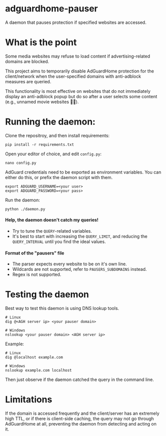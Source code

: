 # adguardhome-pauser
A daemon that pauses protection if specified websites are accessed.

# What is the point
Some media websites may refuse to load content if advertising-related domains are blocked.

This project aims to temporarily disable AdGuardHome protection for the client/network
when the user-specified domains with anti-adblock measures are queried.

This functionality is most effective on websites that do not immediately display an anti-adblock popup
but do so after a user selects some content (e.g., unnamed movie websites 🏴‍☠️).

# Running the daemon:
Clone the repositroy, and then install requirements:
```shell
pip install -r requirements.txt
```

Open your editor of choice, and edit `config.py`:
```shell
nano config.py
```

AdGuard credentials need to be exported as environment variables.
You can either do this, or prefix the daemon script with them.
```shell
export ADGUARD_USERNAME=<your user>
export ADGUARD_PASSWORD=<your pass>
```

Run the daemon:
```shell
python ./daemon.py
```

#### Help, the daemon doesn't catch my queries!
- Try to tune the `QUERY`-related variables.
- It's best to start with increasing the `QUERY_LIMIT`, 
and reducing the `QUERY_INTERVAL` until you find the ideal values.

#### Format of the "pausers" file
- The parser expects every website to be on it's own line.
- Wildcards are not supported, refer to `PAUSERS_SUBDOMAINS` instead.
- Regex is not supported.

# Testing the daemon
Best way to test this daemon is using DNS lookup tools.
```shell
# Linux
dig @<AGH server ip> <your pauser domain>

# Windows
nslookup <your pauser domain> <AGH server ip>
```

Example:
```shell
# Linux
dig @localhost example.com

# Windows
nslookup example.com localhost
```

Then just observe if the daemon catched the query in the command line.

# Limitations
If the domain is accessed frequently and the client/server has an extremely high TTL, or if there is client-side caching, the query may not go through AdGuardHome at all, preventing the daemon from detecting and acting on it.
